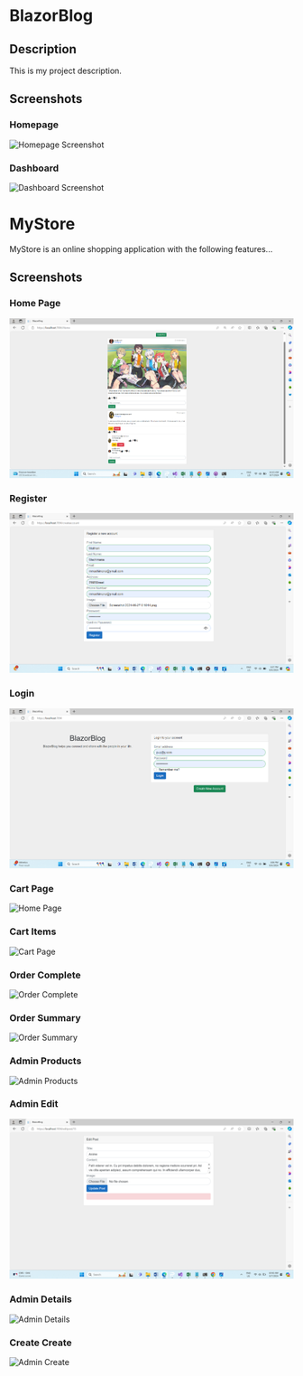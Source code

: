# BlazorBlog

## Description
This is my project description.

## Screenshots

### Homepage
![Homepage Screenshot](/screenshot/homep.png)

### Dashboard
![Dashboard Screenshot](https://github.com/MatlhariMach/BlazorBlog/blob/main/screenshots/Home.png)
# MyStore

MyStore is an online shopping application with the following features...

## Screenshots

### Home Page
![Home Page](Screenshot/Home.png)

### Register
![Register](Screenshot/Register.png)

### Login
![Home Page](Screenshot/Login.png)

### Cart Page
![Home Page](Screenshot/Carthighlight.png)

### Cart Items
![Cart Page](Screenshot/CartItems.png)

### Order Complete
![Order Complete](Screenshot/Complete.png)

### Order Summary
![Order Summary](Screenshot/Receit.png)

### Admin Products
![Admin Products](Screenshot/Products.png)

### Admin Edit
![Admin Summary](Screenshot/Edit.png)

### Admin Details
![Admin Details](Screenshot/Details.png)

### Create Create
![Admin Create](Screenshot/Create.png)

